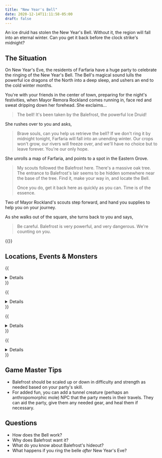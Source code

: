 ```yaml
---
title: "New Year's Bell"
date: 2020-12-14T11:11:58-05:00
draft: false
---
```


An ice druid has stolen the New Year's Bell. Without it, the region will fall into an eternal winter. Can you get it back before the clock strike's midnight?

<div data-toc="In This Adventure"></div>


## The Situation

On New Year's Eve, the residents of Farfaria have a huge party to celebrate the ringing of the New Year's Bell. The Bell's magical sound lulls the powerful ice dragons of the North into a deep sleep, and ushers an end to the cold winter months.

You're with your friends in the center of town, preparing for the night's festivities, when Mayor Remora Rockland comes running in, face red and sweat dripping down her forehead. She exclaims...

> The bell! It's been taken by the Balefrost, the powerful Ice Druid!

She rushes over to you and asks,

> Brave souls, can you help us retrieve the bell? If we don't ring it by midnight tonight, Farfaria will fall into an unending winter. Our crops won't grow, our rivers will freeze over, and we'll have no choice but to leave forever. You're our only hope.

She unrolls a map of Farfaria, and points to a spot in the Eastern Grove.

> My scouts followed the Balefrost here. There's a massive oak tree. The entrance to Balefrost's lair seems to be hidden somewhere near the base of the tree. Find it, make your way in, and locate the Bell.
>
> Once you do, get it back here as quickly as you can. Time is of the essence.

Two of Mayor Rockland's scouts step forward, and hand you supplies to help you on your journey.

As she walks out of the square, she turns back to you and says,

> Be careful. Balefrost is very powerful, and very dangerous. We're counting on you.

{{<maps href="">}}



## Locations, Events & Monsters

{{<details summary="The Path to Balefrost's Lair." blurb="The path through the Eastern Grove is cold, icy, dark, and&nbsp;dangerous.">}}
- _Events_
	+ Along the way, you get the distinct feeling you're being watched or followed. Maybe you hear crunching branches, or smell something, or just get the sense of being watched.
	+ A bridge of ice spans a raging river. It's slippery and weak in certain spots, and will collapse if too much weight is put on it. The water may or may not have piranha's in it.
	+ As you get closer to the Lair, a pack of wolves attack (one for every two players).
- _Monsters_
	+ {{<monster name="Piranha">}}
	+ {{<monster name="Wolf">}}
{{</details>}}

{{<details summary="The Entrance to Balefrost's Lair." blurb="Standing before you is an immense oak tree. Icy, snow-covered branches stretch into the sky. This must be Balefrost's Lair.">}}
- _Events_
	+ The entrance is hidden by illusory magic. A Wisdom Check of the area will reveal it beneath an illusion of a pile of snow.
	+ Once opened, the entrance itself is a narrow tunnel that slows down. Jumping through it will slide them down below the root system of the tree.
	+ If the players take too long or make too much noise, a pile of snow starts moving, and reveals itself to be a snow-covered, slumbering bear.
- _Monsters_
	+ {{<monster name="Bear">}}
{{</details>}}

{{<details summary="Balefrost's Lair." blurb="A twisting maze of dirt tunnels built in the root system of the trees.">}}
- _Locations_
	+ There are no defined locations here. For every room the party enters, choose an event, monster, or bit of treasure for them to find.
	+ The last room the players find is Balefrost's study and bedroom. A bed built into the root system rests against one of the dirt walls. A small tree stump desk is pushed against another. A small shelf of books and herbs is tucked on the far side of the room. The New Year's Bell rests on it.
- _Events_
	+ The room begins to freeze, from the outer walls in. Players who fail a Dexterity roll become frozen to the ground, and must succeed a Strength roll to break free. The frozen ground is slippery. Players who fail a Dexterity roll slip, fall, and get hurt.
	+ On a successful Wisdom Check, players will notice a row of holes bored into some tangled roots along the wall. Closer, careful inspection reveals them to be an arrow trap. If the players don't notice them, one arrow per player is launched at the players as they walk by.
	+ As the tunnel slowly lowers deeper underground, players come to a 15-20' tall cliff in front them. It's face is comprised of rocks, dirt, and loose roots.
	+ A wall of ice blocks the path forward. Do the players double back and find another way, or break through?
	+ The roof of the tunnel caves in on both sides of the players. A Wisdom Check will give players a hint it's about to happen. On a successful Dexterity roll, the player jumps clear before it it seals them in.
	+ The section of tunnel dips down into a flooded passage of ice cold water. It's too dark to see where, or if, it pops back out.
	+ A cloud of spores fills this section of tunnel. A successful Dexterity roll jumps out of the room before its effects kick in. On failure, [choose a random effect from this table](/random-effects/).
	+ The players _were_ being followed... by wolves. They attack in the tunnels.
	+ One or more players get stuck in an unseen giant spider web. While trying to free themselves, a Giant Spider attacks. If it takes too long, a sac of spider hatchlings bursts open and also attacks.
	+ When players find the Bell and grab it, Balefrost emerges from the dirt wall and attacks. He should flee before being knocked out
- _Gear & Treasure_
	+ **Healing Potion**
	+ **Hide Armor.** Reduce damage from cold by half.
	+ **Torches.**
- _Monsters_
	+ {{<monster name="Wolf">}}
	+ {{<monster name="Spider (Giant)">}}
	+ {{<monster name="Spider">}}
	+ {{<monster name="Ice Monster">}}
	+ {{<monster-custom name="Balefrost the Ice Druid" damage="7" hp="15" traits="Shoots ice from his hands. Freezes player in place on successful hit. Can turn himself into a cloud of snow once per combat.">}}
{{</details>}}

{{<details summary="The Race Home." blurb="After retrieving the Bell, you glance at your watch and notice you have just 42 minutes to get back to the village.">}}
- _Events_
	+ As you race back to the village, a grove of treefolk attack and attempt to stop you (one for every three party members).
- _Monsters_
	+ {{<monster name="Treefolk">}}
{{</details>}}



## Game Master Tips

- Balefrost should be scaled up or down in difficulty and strength as needed based on your party's skill.
- For added fun, you can add a tunnel creature (perhaps an anthropomorphic mole) NPC that the party meets in their travels. They can aid the party, give them any needed gear, and heal them if necessary.



## Questions

- How does the Bell work?
- Why does Balefrost want it?
- What do you know about Balefrost's hideout?
- What happens if you ring the belle _after_ New Year's Eve?